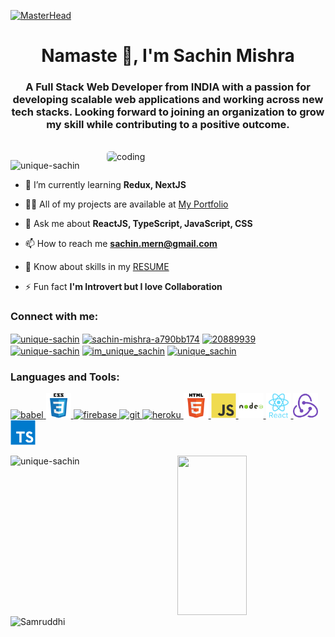 [![MasterHead](https://camo.githubusercontent.com/48ec00ed4c84e771db4a1db90b56352923a8d644452a32b434d68e97006c9337/68747470733a2f2f63686b736b696c6c732e636f6d2f77702d636f6e74656e742f75706c6f6164732f323032302f30342f504e432d416e696d617465642d42616e6e6572732e676966)](https://unique-sachin.github.io)
<h1 align="center">Namaste 🙏, I'm Sachin Mishra</h1>


<h3 align="center">A Full Stack Web Developer from INDIA with a passion for developing scalable web applications and working across new tech stacks. Looking forward to joining an organization to grow my skill while contributing to a positive outcome.</h3>
<br>
<a href="https://linkedin.com/in/sachin-mishra-a790bb174" target="_blank" rel="noreferrer"><img align="right" alt="coding" width="350" style="border-radius:5px" src="https://cdn.dribbble.com/users/369139/screenshots/16119910/media/5e904c36beeb0efac71c0f49d6dcd816.png">
</a>
<p align="left"> <img src="https://komarev.com/ghpvc/?username=unique-sachin&label=Profile%20views&color=0e75b6&style=flat" alt="unique-sachin" /> </p>

- 🌱 I’m currently learning **Redux, NextJS**

- 👨‍💻 All of my projects are available at [My Portfolio](https://unique-sachin.github.io)

- 💬 Ask me about **ReactJS, TypeScript, JavaScript, CSS**

- 📫 How to reach me **sachin.mern@gmail.com**

- 📄 Know about skills in my [RESUME](https://drive.google.com/file/d/1YCICx_2YJ6xptAkKvI03bocGVa8oM-j7/view?usp=share_link)

- ⚡ Fun fact **I'm Introvert but I love Collaboration**

<h3 align="left">Connect with me:</h3>
<p align="left">
<a href="https://codepen.io/unique-sachin" target="_blank"><img align="center" src="https://raw.githubusercontent.com/rahuldkjain/github-profile-readme-generator/master/src/images/icons/Social/codepen.svg" alt="unique-sachin" height="30" width="40" /></a>
<a href="https://linkedin.com/in/sachin-mishra-a790bb174" target="_blank"><img align="center" src="https://raw.githubusercontent.com/rahuldkjain/github-profile-readme-generator/master/src/images/icons/Social/linked-in-alt.svg" alt="sachin-mishra-a790bb174" height="30" width="40" /></a>
<a href="https://stackoverflow.com/users/20889939" target="_blank"><img align="center" src="https://raw.githubusercontent.com/rahuldkjain/github-profile-readme-generator/master/src/images/icons/Social/stack-overflow.svg" alt="20889939" height="30" width="40" /></a>
<a href="https://codesandbox.com/unique-sachin" target="_blank"><img align="center" src="https://raw.githubusercontent.com/rahuldkjain/github-profile-readme-generator/master/src/images/icons/Social/codesandbox.svg" alt="unique-sachin" height="30" width="40" /></a>
<a href="https://instagram.com/im_unique_sachin" target="_blank"><img align="center" src="https://raw.githubusercontent.com/rahuldkjain/github-profile-readme-generator/master/src/images/icons/Social/instagram.svg" alt="im_unique_sachin" height="30" width="40" /></a>
<a href="https://www.leetcode.com/unique_sachin" target="_blank"><img align="center" src="https://raw.githubusercontent.com/rahuldkjain/github-profile-readme-generator/master/src/images/icons/Social/leet-code.svg" alt="unique_sachin" height="30" width="40" /></a>
</p>



<h3 align="left">Languages and Tools:</h3>
<p align="left"> <a href="https://babeljs.io/" target="_blank" rel="noreferrer"> <img src="https://www.vectorlogo.zone/logos/babeljs/babeljs-icon.svg" alt="babel" width="40" height="40"/> </a> <a href="https://www.w3schools.com/css/" target="_blank" rel="noreferrer"> <img src="https://raw.githubusercontent.com/devicons/devicon/master/icons/css3/css3-original-wordmark.svg" alt="css3" width="40" height="40"/> </a> <a href="https://firebase.google.com/" target="_blank" rel="noreferrer"> <img src="https://www.vectorlogo.zone/logos/firebase/firebase-icon.svg" alt="firebase" width="40" height="40"/> </a> <a href="https://git-scm.com/" target="_blank" rel="noreferrer"> <img src="https://www.vectorlogo.zone/logos/git-scm/git-scm-icon.svg" alt="git" width="40" height="40"/> </a> <a href="https://heroku.com" target="_blank" rel="noreferrer"> <img src="https://www.vectorlogo.zone/logos/heroku/heroku-icon.svg" alt="heroku" width="40" height="40"/> </a> <a href="https://www.w3.org/html/" target="_blank" rel="noreferrer"> <img src="https://raw.githubusercontent.com/devicons/devicon/master/icons/html5/html5-original-wordmark.svg" alt="html5" width="40" height="40"/> </a> <a href="https://developer.mozilla.org/en-US/docs/Web/JavaScript" target="_blank" rel="noreferrer"> <img src="https://raw.githubusercontent.com/devicons/devicon/master/icons/javascript/javascript-original.svg" alt="javascript" width="40" height="40"/> </a> <a href="https://nodejs.org" target="_blank" rel="noreferrer"> <img src="https://raw.githubusercontent.com/devicons/devicon/master/icons/nodejs/nodejs-original-wordmark.svg" alt="nodejs" width="40" height="40"/> </a> <a href="https://reactjs.org/" target="_blank" rel="noreferrer"> <img src="https://raw.githubusercontent.com/devicons/devicon/master/icons/react/react-original-wordmark.svg" alt="react" width="40" height="40"/> </a> <a href="https://redux.js.org" target="_blank" rel="noreferrer"> <img src="https://raw.githubusercontent.com/devicons/devicon/master/icons/redux/redux-original.svg" alt="redux" width="40" height="40"/> </a> <a href="https://www.typescriptlang.org/" target="_blank" rel="noreferrer"> <img src="https://raw.githubusercontent.com/devicons/devicon/master/icons/typescript/typescript-original.svg" alt="typescript" width="40" height="40"/> </a> </p>


<div>
  <img align="left" src="https://github-readme-streak-stats.herokuapp.com/?user=unique-sachin&theme=radical" alt="unique-sachin" height="255px" width="47%" />
  <img align="right" src="https://github-readme-stats.vercel.app/api?username=unique-sachin&show_icons=true&theme=radical" height="255px" width="47%"/>
<div>
<!-- <p><img align="left" src="https://github-readme-stats.vercel.app/api/top-langs?username=unique-sachin&show_icons=true&locale=en&layout=compact" alt="unique-sachin" /><br></p>
<br>
<p>&nbsp;<img align="left" src="https://github-readme-stats.vercel.app/api?username=unique-sachin&show_icons=true&locale=en" alt="unique-sachin" /></p>
<br>
<p><img align="left" src="https://github-readme-streak-stats.herokuapp.com/?user=unique-sachin&" alt="unique-sachin" /></p>
<br>
 -->
  <div>
  <img align="center" src="https://github-readme-stats.vercel.app/api/top-langs/?username=unique-sachin&theme=radical&langs_count=8" alt="Samruddhi" height="240px" width="800px" />
<!--   <img align="right" src="https://activity-graph.herokuapp.com/graph?username=unique-sachin&theme=gruvbox&hide_border=true&area=true" height="255px" width="70%"/> -->
<div>
